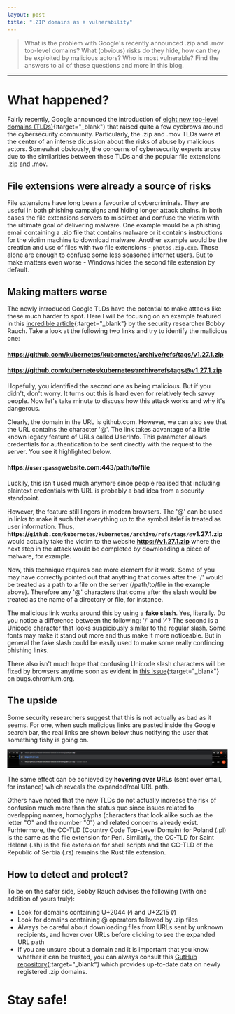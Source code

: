```yaml
---
layout: post
title: ".ZIP domains as a vulnerability"
---
```


> What is the problem with Google's recently announced .zip and .mov top-level domains? What (obvious) risks do they hide, how can they be exploited by malicious actors? Who is most vulnerable? Find the answers to all of these questions and more in this blog.

---

# What happened?

Fairly recently, Google announced the introduction of [eight new top-level domains (TLDs)](https://www.blog.google/products/registry/8-new-top-level-domains-for-dads-grads-tech/){:target="_blank"} that raised quite a few eyebrows around the cybersecurity community. Particularly, the .zip and .mov TLDs were at the center of an intense dicussion about the risks of abuse by malicious actors. Somewhat obviously, the concerns of cybersecurity experts arose due to the similarities between these TLDs and the popular file extensions .zip and .mov.

## File extensions were already a source of risks

File extensions have long been a favourite of cybercriminals. They are useful in both phishing campaigns and hiding longer attack chains. In both cases the file extensions servers to misdirect and confuse the victim with the ultimate goal of delivering malware. One example would be a phishing email containing a .zip file that contains malware or it contains instructions for the victim machine to download malware. Another example would be the creation and use of files with two file extensions - `photos.zip.exe`. These alone are enough to confuse some less seasoned internet users. But to make matters even worse - Windows hides the second file extension by default.

## Making matters worse

The newly introduced Google TLDs have the potential to make attacks like these much harder to spot. Here I will be focusing on an example featured in this [incredible article](https://medium.com/@bobbyrsec/the-dangers-of-googles-zip-tld-5e1e675e59a5){:target="_blank"} by the security researcher Bobby Rauch. Take a look at the following two links and try to identify the malicious one: 
#### https://github.com/kubernetes/kubernetes/archive/refs/tags/v1.27.1.zip
#### https://github.com∕kubernetes∕kubernetes∕archive∕refs∕tags∕@v1.27.1.zip

Hopefully, you identified the second one as being malicious. But if you didn't, don't worry. It turns out this is hard even for relatively tech savvy people. Now let's take minute to discuss how this attack works and why it's dangerous.

Clearly, the domain in the URL is github.com. However, we can also see that the URL contains the character '@'. The link takes advantage of a little known legacy feature of URLs called UserInfo. This parameter allows credentials for authentication to be sent directly with the request to the server. You see it highlighted below.

#### https://`user:pass@`website.com:443/path/to/file

Luckily, this isn't used much anymore since people realised that including plaintext credentials with URL is probably a bad idea from a security standpoint. 

However, the feature still lingers in modern browsers. The '@' can be used in links to make it such that everything up to the symbol itslef is treated as user information. Thus, **https://`github.com∕kubernetes∕kubernetes∕archive∕refs∕tags∕@`v1.27.1.zip** would actually take the victim to the website **https://v1.27.1.zip** where the next step in the attack would be completed by downloading a piece of malware, for example.

Now, this technique requires one more element for it work. Some of you may have correctly pointed out that anything that comes after the '/' would be treated as a path to a file on the server (/path/to/file in the example above). Therefore any '@' characters that come after the slash would be treated as the name of a directory or file, for instance. 

The malicious link works around this by using a **fake slash**. Yes, literally. Do you notice a difference between the following: '/' and '∕'? The second is a Unicode character that looks suspiciously similar to the regular slash. Some fonts may make it stand out more and thus make it more noticeable. But in general the fake slash could be easily used to make some really confincing phishing links. 

There also isn't much hope that confusing Unicode slash characters will be fixed by browsers anytime soon as evident in [this issue](https://bugs.chromium.org/p/chromium/issues/detail?id=584644){:target="_blank"} on bugs.chromium.org.

## The upside

Some security researchers suggest that this is not actually as bad as it seems. For one, when such malicious links are pasted inside the Google search bar, the real links are shown below thus notifying the user that something fishy is going on.

![Branching](/assets/img/zip-domains-as-a-vulnerability-shorten-link.png)

The same effect can be achieved by **hovering over URLs** (sent over email, for instance) which reveals the expanded/real URL path.

Others have noted that the new TLDs do not actually increase the risk of confusion much more than the status quo since issues related to overlapping names, homoglyphs (characters that look alike such as the letter "O" and the number "0") and related concerns already exist. Furhtermore, the CC-TLD (Country Code Top-Level Domain) for Poland (.pl) is the same as the file extension for Perl. Similarly,  the CC-TLD for Saint Helena (.sh) is the file extension for shell scripts and the CC-TLD of the Republic of Serbia (.rs) remains the Rust file extension.

## How to detect and protect?

To be on the safer side, Bobby Rauch advises the following (with one addition of yours truly):

* Look for domains containing U+2044 (⁄) and U+2215 (∕)
* Look for domains containing @ operators followed by .zip files
* Always be careful about downloading files from URLs sent by unknown recipients, and hover over URLs before clicking to see the expanded URL path
* If you are unsure about a domain and it is important that you know whether it can be trusted, you can always consult this [GutHub repository](https://github.com/trickest/zip){:target="_blank"} which provides up-to-date data on newly registered .zip domains.

# Stay safe!